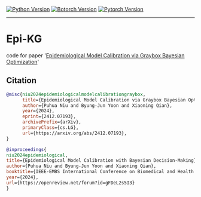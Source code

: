 


  <a href="https://www.python.org/"><img alt="Python Version" src="https://img.shields.io/badge/Python-%E2%89%A53.10-blue" /></a>
  <a href="https://botorch.org/"><img alt="Botorch Version" src="https://img.shields.io/badge/BoTorch-=0.9.5-red" /></a>
   <a href="https://pytorch.org/"><img alt="Pytorch Version" src="https://img.shields.io/badge/PyTorch-%E2%89%A52.0.1-green" /></a>
<!-- <div align="center">
</div> -->
--------------------------------------------------------------------------------
# Epi-KG
code for paper '[Epidemiological Model Calibration via Graybox Bayesian Optimization](https://arxiv.org/abs/2412.07193)'

## Citation

```bibtex
@misc{niu2024epidemiologicalmodelcalibrationgraybox,
      title={Epidemiological Model Calibration via Graybox Bayesian Optimization}, 
      author={Puhua Niu and Byung-Jun Yoon and Xiaoning Qian},
      year={2024},
      eprint={2412.07193},
      archivePrefix={arXiv},
      primaryClass={cs.LG},
      url={https://arxiv.org/abs/2412.07193}, 
}

@inproceedings{
niu2024epidemiological,
title={Epidemiological Model Calibration with Bayesian Decision-Making},
author={Puhua Niu and Byung-Jun Yoon and Xiaoning Qian},
booktitle={IEEE-EMBS International Conference on Biomedical and Health Informatics},
year={2024},
url={https://openreview.net/forum?id=gFDeL2s5I3}
}
